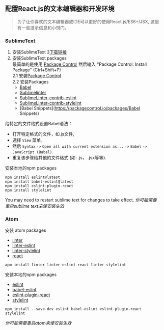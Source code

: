 ## 配置React.js的文本编辑器和开发环境 

> 为了让你喜欢的文本编辑器或IDE可以更好的使用React.js/ES6+/JSX, 这里有一些提示信息和小窍门。

### SublimeText

1. 安装SublimeText 3[下载链接](https://www.sublimetext.com/3)
2. 安装SublimeText packages  
最简单的是使用 [Package Control](https://packagecontrol.io/) 然后输入 "Package Control: Install Package" (Ctrl+Shift+P)  
2.1 安装[Package Control](https://packagecontrol.io/installation)  
2.2 安装Packages  
    * [Babel](https://packagecontrol.io/packages/Babel)
    * [Sublimelinter](http://www.sublimelinter.com/en/latest/)
    * [SublimeLinter-contrib-eslint](https://packagecontrol.io/packages/SublimeLinter-contrib-eslint)
    * [SublimeLinter-contrib-stylelint](https://packagecontrol.io/packages/SublimeLinter-contrib-stylelint)
    * [Babel Snippets](https://packagecontrol.io/packages/Babel Snippets)


给特定的文件格式设置Babel语法：

* 打开特定格式的文件，如.js文件,
* 选择 `View` 菜单，
* 然后 `Syntax` `->` `Open all with current extension as...` `->` `Babel` `->` `JavaScript (Babel)`.
* 重复该步骤给其他的文件格式 (如: .js， .jsx等等).

安装本地的npm packages
```
npm install eslint@latest
npm install babel-eslint@latest
npm install eslint-plugin-react
npm install stylelint
```
You may need to restart sublime text for changes to take effect.
*你可能需要重启sublime text来使安装生效*

### Atom

安装 atom packages

* [linter](https://atom.io/packages/linter)
* [linter-eslint](https://atom.io/packages/linter-eslint)
* [linter-stylelint](https://atom.io/packages/linter-stylelint)
* [react](https://atom.io/packages/react)

```shell
apm install linter linter-eslint react linter-stylelint
```

安装本地的npm packages

* [eslint](https://www.npmjs.com/package/eslint)
* [babel-eslint](https://www.npmjs.com/package/babel-eslint)
* [eslint-plugin-react](https://www.npmjs.com/package/eslint-plugin-react)
* [stylelint](https://www.npmjs.com/package/stylelint)

```shell
npm install --save-dev eslint babel-eslint eslint-plugin-react stylelint
```

*你可能需要重启atom来使安装生效*

